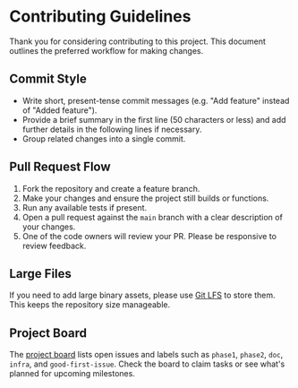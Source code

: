 # Contributing Guidelines

Thank you for considering contributing to this project. This document
outlines the preferred workflow for making changes.

## Commit Style
- Write short, present-tense commit messages (e.g. "Add feature" instead of
  "Added feature").
- Provide a brief summary in the first line (50 characters or less) and add
  further details in the following lines if necessary.
- Group related changes into a single commit.

## Pull Request Flow
1. Fork the repository and create a feature branch.
2. Make your changes and ensure the project still builds or functions.
3. Run any available tests if present.
4. Open a pull request against the `main` branch with a clear description of
   your changes.
5. One of the code owners will review your PR. Please be responsive to review
   feedback.

## Large Files
If you need to add large binary assets, please use
[Git LFS](https://git-lfs.github.com/) to store them. This keeps the repository
size manageable.

## Project Board
The [project board](docs/project_board.md) lists open issues and labels such as
`phase1`, `phase2`, `doc`, `infra`, and `good-first-issue`. Check the board to
claim tasks or see what's planned for upcoming milestones.

